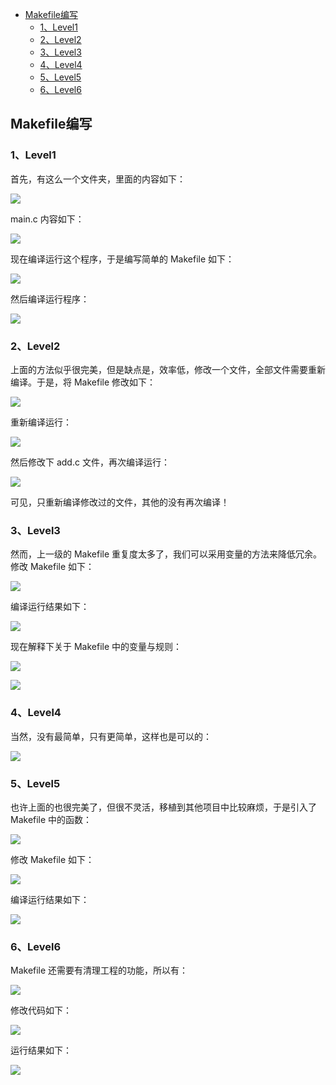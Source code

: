 <!-- START doctoc generated TOC please keep comment here to allow auto update -->
<!-- DON'T EDIT THIS SECTION, INSTEAD RE-RUN doctoc TO UPDATE -->

- [Makefile编写](#makefile%E7%BC%96%E5%86%99)
  - [1、Level1](#1level1)
  - [2、Level2](#2level2)
  - [3、Level3](#3level3)
  - [4、Level4](#4level4)
  - [5、Level5](#5level5)
  - [6、Level6](#6level6)

<!-- END doctoc generated TOC please keep comment here to allow auto update -->

## Makefile编写

### 1、Level1

首先，有这么一个文件夹，里面的内容如下：

![](img/image001.jpg)

main.c 内容如下：

![](img/image002.jpg)

现在编译运行这个程序，于是编写简单的 Makefile 如下：

![](img/image003.jpg)

然后编译运行程序：

![](img/image004.jpg)

### 2、Level2

上面的方法似乎很完美，但是缺点是，效率低，修改一个文件，全部文件需要重新编译。于是，将 Makefile 修改如下：

![](img/image005.jpg)

重新编译运行：

![](img/image006.jpg)

然后修改下 add.c 文件，再次编译运行：

![](img/image007.jpg)

可见，只重新编译修改过的文件，其他的没有再次编译！

### 3、Level3

然而，上一级的 Makefile 重复度太多了，我们可以采用变量的方法来降低冗余。修改 Makefile 如下：

![](img/image008.jpg)

编译运行结果如下：

![](img/image009.jpg)

现在解释下关于 Makefile 中的变量与规则：

![](img/image010.jpg)

![](img/image011.jpg)

### 4、Level4

当然，没有最简单，只有更简单，这样也是可以的：

![](img/image013.jpg)

### 5、Level5

也许上面的也很完美了，但很不灵活，移植到其他项目中比较麻烦，于是引入了Makefile 中的函数：

![](img/image014.jpg)

修改 Makefile 如下：

![](img/image015.jpg)

编译运行结果如下：

![](img/image016.jpg)

### 6、Level6

Makefile 还需要有清理工程的功能，所以有：

![](img/image017.jpg)

修改代码如下：

![](img/image018.jpg)

运行结果如下：

![](img/image019.jpg)